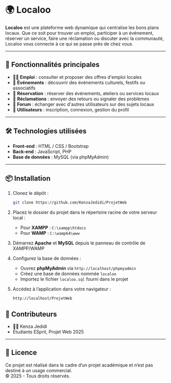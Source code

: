 
# 🌍 Localoo

**Localoo** est une plateforme web dynamique qui centralise les bons plans locaux. Que ce soit pour trouver un emploi, participer à un événement, réserver un service, faire une réclamation ou discuter avec la communauté, Localoo vous connecte à ce qui se passe près de chez vous.

---

## 🚀 Fonctionnalités principales

- 🧑‍💼 **Emploi** : consulter et proposer des offres d'emploi locales  
- 🎉 **Événements** : découvrir des événements culturels, festifs ou associatifs  
- 📅 **Réservation** : réserver des événements, ateliers ou services locaux  
- 📝 **Réclamations** : envoyer des retours ou signaler des problèmes  
- 💬 **Forum** : échanger avec d'autres utilisateurs sur des sujets locaux  
- 👤 **Utilisateurs** : inscription, connexion, gestion du profil  

---

## 🛠️ Technologies utilisées

- **Front-end** : HTML / CSS / Bootstrap  
- **Back-end** : JavaScript, PHP  
- **Base de données** : MySQL (via phpMyAdmin)

---

## 📦 Installation

1. Clonez le dépôt :
   ```bash
   git clone https://github.com/KenzaJedidi/ProjetWeb
   ```

2. Placez le dossier du projet dans le répertoire racine de votre serveur local :
   - Pour **XAMPP** : `C:\xampp\htdocs`
   - Pour **WAMP** : `C:\wamp64\www`

3. Démarrez **Apache** et **MySQL** depuis le panneau de contrôle de XAMPP/WAMP

4. Configurez la base de données :
   - Ouvrez **phpMyAdmin** via `http://localhost/phpmyadmin`
   - Créez une base de données nommée `localoo`
   - Importez le fichier `localoo.sql` fourni dans le projet

5. Accédez à l’application dans votre navigateur :
   ```
   http://localhost/ProjetWeb
   ```
## 🙌 Contributeurs

- 🧑‍💻 Kenza Jedidi  
- Étudiants ESprit, Projet Web 2025

---

## 📄 Licence

Ce projet est réalisé dans le cadre d’un projet académique et n’est pas destiné à un usage commercial.  
© 2025 - Tous droits réservés.
